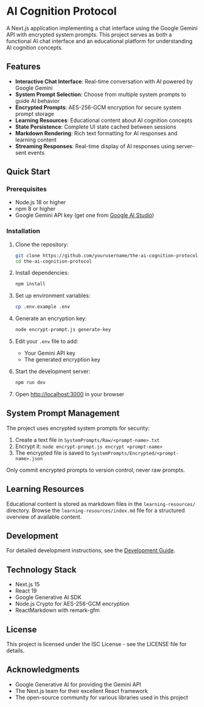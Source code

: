 # AI Cognition Protocol

A Next.js application implementing a chat interface using the Google Gemini API with encrypted system prompts. This project serves as both a functional AI chat interface and an educational platform for understanding AI cognition concepts.

## Features

- **Interactive Chat Interface**: Real-time conversation with AI powered by Google Gemini
- **System Prompt Selection**: Choose from multiple system prompts to guide AI behavior
- **Encrypted Prompts**: AES-256-GCM encryption for secure system prompt storage
- **Learning Resources**: Educational content about AI cognition concepts
- **State Persistence**: Complete UI state cached between sessions
- **Markdown Rendering**: Rich text formatting for AI responses and learning content
- **Streaming Responses**: Real-time display of AI responses using server-sent events

## Quick Start

### Prerequisites

- Node.js 18 or higher
- npm 8 or higher
- Google Gemini API key (get one from [Google AI Studio](https://ai.google.dev/))

### Installation

1. Clone the repository:
   ```bash
   git clone https://github.com/yourusername/the-ai-cognition-protocol.git
   cd the-ai-cognition-protocol
   ```

2. Install dependencies:
   ```bash
   npm install
   ```

3. Set up environment variables:
   ```bash
   cp .env.example .env
   ```
   
4. Generate an encryption key:
   ```bash
   node encrypt-prompt.js generate-key
   ```

5. Edit your `.env` file to add:
   - Your Gemini API key
   - The generated encryption key

6. Start the development server:
   ```bash
   npm run dev
   ```

7. Open [http://localhost:3000](http://localhost:3000) in your browser

## System Prompt Management

The project uses encrypted system prompts for security:

1. Create a text file in `SystemPrompts/Raw/<prompt-name>.txt`
2. Encrypt it: `node encrypt-prompt.js encrypt <prompt-name>`
3. The encrypted file is saved to `SystemPrompts/Encrypted/<prompt-name>.json`

Only commit encrypted prompts to version control, never raw prompts.

## Learning Resources

Educational content is stored as markdown files in the `learning-resources/` directory. Browse the `learning-resources/index.md` file for a structured overview of available content.

## Development

For detailed development instructions, see the [Development Guide](/.github/copilot-instructions.md).

## Technology Stack

- Next.js 15
- React 19
- Google Generative AI SDK
- Node.js Crypto for AES-256-GCM encryption
- ReactMarkdown with remark-gfm

## License

This project is licensed under the ISC License - see the LICENSE file for details.

## Acknowledgments

- Google Generative AI for providing the Gemini API
- The Next.js team for their excellent React framework
- The open-source community for various libraries used in this project
